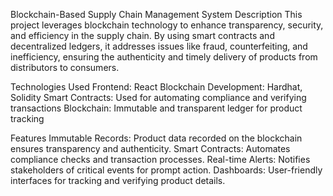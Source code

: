 Blockchain-Based Supply Chain Management System
Description
This project leverages blockchain technology to enhance transparency, security, and efficiency in the supply chain. By using smart contracts and decentralized ledgers, it addresses issues like fraud, counterfeiting, and inefficiency, ensuring the authenticity and timely delivery of products from distributors to consumers.

Technologies Used
Frontend: React
Blockchain Development: Hardhat, Solidity
Smart Contracts: Used for automating compliance and verifying transactions
Blockchain: Immutable and transparent ledger for product tracking

Features
Immutable Records: Product data recorded on the blockchain ensures transparency and authenticity.
Smart Contracts: Automates compliance checks and transaction processes.
Real-time Alerts: Notifies stakeholders of critical events for prompt action.
Dashboards: User-friendly interfaces for tracking and verifying product details.
